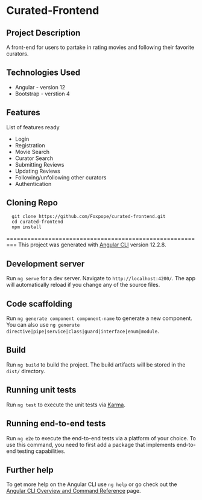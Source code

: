 # Curated-Frontend

## Project Description

A front-end for users to partake in rating movies and following their favorite curators.

## Technologies Used

* Angular - version 12 
* Bootstrap - verstion 4 


## Features

List of features ready  
* Login  
* Registration
* Movie Search
* Curator Search
* Submitting Reviews
* Updating Reviews 
* Following/unfollowing other curators
* Authentication

## Cloning Repo
```shell
  git clone https://github.com/Foxpope/curated-frontend.git
  cd curated-frontend
  npm install
```
=========================================================
This project was generated with [Angular CLI](https://github.com/angular/angular-cli) version 12.2.8.

## Development server

Run `ng serve` for a dev server. Navigate to `http://localhost:4200/`. The app will automatically reload if you change any of the source files.

## Code scaffolding

Run `ng generate component component-name` to generate a new component. You can also use `ng generate directive|pipe|service|class|guard|interface|enum|module`.

## Build

Run `ng build` to build the project. The build artifacts will be stored in the `dist/` directory.

## Running unit tests

Run `ng test` to execute the unit tests via [Karma](https://karma-runner.github.io).

## Running end-to-end tests

Run `ng e2e` to execute the end-to-end tests via a platform of your choice. To use this command, you need to first add a package that implements end-to-end testing capabilities.

## Further help

To get more help on the Angular CLI use `ng help` or go check out the [Angular CLI Overview and Command Reference](https://angular.io/cli) page.
